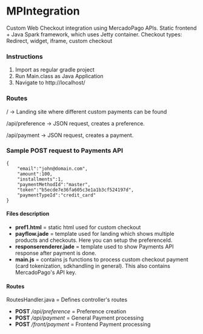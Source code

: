 # MPIntegration
Custom Web Checkout integration using MercadoPago APIs.
Static frontend + Java Spark framework, which uses Jetty container.
Checkout types: Redirect, widget, iframe, custom checkout

### Instructions
1. Import as regular gradle project
2. Run Main.class as Java Application
3. Navigate to http://localhost/

### Routes
/ -> Landing site where different custom payments can be found

/api/preference -> JSON request, creates a preference. 

/api/payment  -> JSON request, creates a payment. 

### Sample POST request to Payments API
```
{
	"email":"john@domain.com",
	"amount":100,
	"installments":1,
	"paymentMethodId":"master",
	"token":"b5ecde7e36fa605c3e1a1b3cf524197d",
	"paymentTypeId":"credit_card"
}
```
#### Files description
- **pref1.html** =  static html used for custom checkout
- **payflow.jade** = template used for landing which shows multiple products and checkouts. Here you can setup the preferenceId.
- **responserenderer.jade** = template used to show Payments API response after payment is done.
- **main.js** = contains js functions to process custom checkout payment (card tokenization, sdkhandling in general). This also contains MercadoPago's API key.

#### Routes
RoutesHandler.java = Defines controller's routes

- **POST** */api/preference* = Preference creation
- **POST** */api/payment* = General Payment processing
- **POST** */front/payment* = Frontend Payment processing
